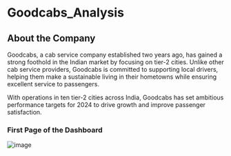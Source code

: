 <H1>Goodcabs_Analysis</H1>

<H2>About the Company</H2>

Goodcabs, a cab service company established two years ago, has gained a strong foothold in the Indian market by focusing on tier-2 cities. Unlike other cab service providers, Goodcabs is committed to supporting local drivers, helping them make a sustainable living in their hometowns while ensuring excellent service to passengers. 

With operations in ten tier-2 cities across India, Goodcabs has set ambitious performance targets for 2024 to drive growth and improve passenger satisfaction.

<H3>First Page of the Dashboard</H3>

![image](https://github.com/user-attachments/assets/aef164de-dc26-4b42-9a8c-5382d72e67ff)
